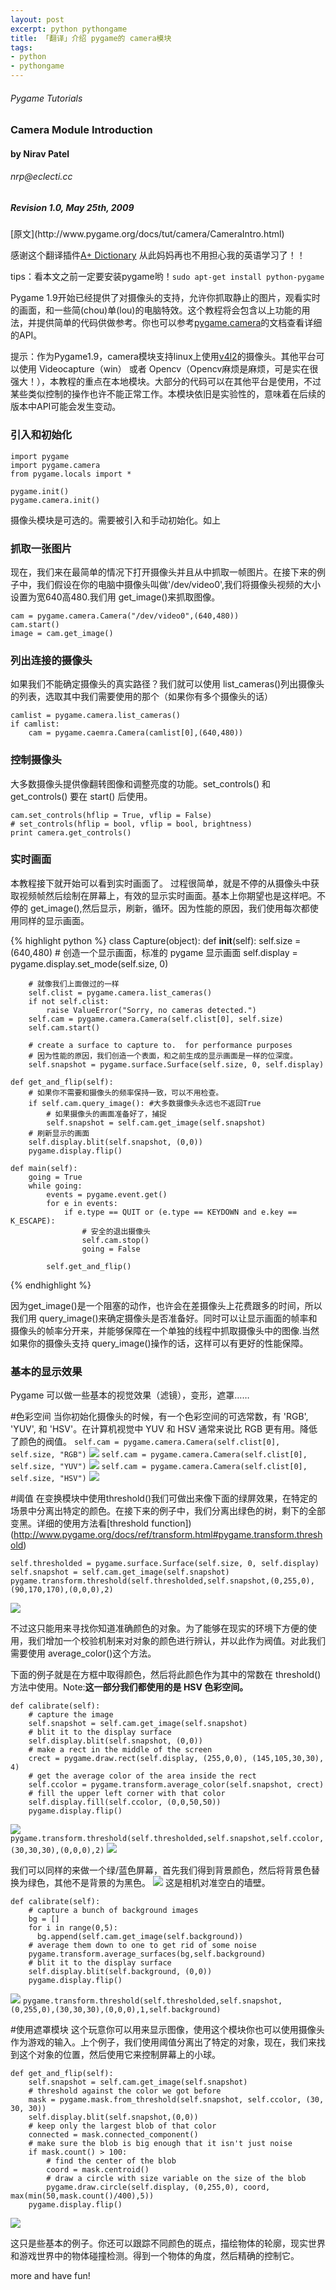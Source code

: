 ```yaml
---
layout: post
excerpt: python pythongame
title: 「翻译」介绍 pygame的 camera模块
tags:
- python
- pythongame
---
```

<h6>Pygame Tutorials</h6>
<h3>Camera Module Introduction</h3>
<h4>by Nirav Patel</h4>
<h6>nrp@eclecti.cc</h6>
<h5>Revision 1.0, May 25th, 2009</h5>
[原文](http://www.pygame.org/docs/tut/camera/CameraIntro.html)

感谢这个翻译插件[A+ Dictionary](https://chrome.google.com/webstore/detail/a%20-dictionary/nbdnlnijofenjgknplpelkpmhikpangb) 从此妈妈再也不用担心我的英语学习了！！

tips：看本文之前一定要安装pygame哟！`sudo apt-get install python-pygame`


Pygame 1.9开始已经提供了对摄像头的支持，允许你抓取静止的图片，观看实时的画面，和一些简(chou)单(lou)的电脑特效。这个教程将会包含以上功能的用法，并提供简单的代码供做参考。你也可以参考[pygame.camera](http://www.pygame.org/docs/ref/camera.html)的文档查看详细的API。

提示：作为Pygame1.9，camera模块支持linux上使用[v4l2](https://www.google.com.hk/search?&q=v4l2+)的摄像头。其他平台可以使用 Videocapture（win） 或者 Opencv（Opencv麻烦是麻烦，可是实在很强大！），本教程的重点在本地模块。大部分的代码可以在其他平台是使用，不过某些类似控制的操作也许不能正常工作。本模块依旧是实验性的，意味着在后续的版本中API可能会发生变动。

<h3>引入和初始化</h3>

    import pygame
    import pygame.camera
    from pygame.locals import *

    pygame.init()
    pygame.camera.init()

摄像头模块是可选的。需要被引入和手动初始化。如上

<h3>抓取一张图片</h3>

现在，我们来在最简单的情况下打开摄像头并且从中抓取一帧图片。在接下来的例子中，我们假设在你的电脑中摄像头叫做'/dev/video0',我们将摄像头视频的大小设置为宽640高480.我们用 get_image()来抓取图像。

    cam = pygame.camera.Camera("/dev/video0",(640,480))
    cam.start()
    image = cam.get_image()

<h3>列出连接的摄像头</h3>
如果我们不能确定摄像头的真实路径？我们就可以使用 list_cameras()列出摄像头的列表，选取其中我们需要使用的那个（如果你有多个摄像头的话）

    camlist = pygame.camera.list_cameras()
    if camlist:
        cam = pygame.caemra.Camera(camlist[0],(640,480))

<h3>控制摄像头</h3>
大多数摄像头提供像翻转图像和调整亮度的功能。set_controls() 和 get_controls() 要在 start() 后使用。

    cam.set_controls(hflip = True, vflip = False)
    # set_controls(hflip = bool, vflip = bool, brightness)
    print camera.get_controls()

<h3>实时画面</h3>
本教程接下就开始可以看到实时画面了。
过程很简单，就是不停的从摄像头中获取视频帧然后绘制在屏幕上，有效的显示实时画面。基本上你期望也是这样吧。不停的 get_image(),然后显示，刷新，循环。因为性能的原因，我们使用每次都使用同样的显示画面。

{% highlight python %}
class Capture(object):
    def __init__(self):
        self.size = (640,480)
        # 创造一个显示画面，标准的 pygame 显示画面
        self.display = pygame.display.set_mode(self.size, 0)
        
        # 就像我们上面做过的一样
        self.clist = pygame.camera.list_cameras()
        if not self.clist:
            raise ValueError("Sorry, no cameras detected.")
        self.cam = pygame.camera.Camera(self.clist[0], self.size)
        self.cam.start()

        # create a surface to capture to.  for performance purposes
        # 因为性能的原因，我们创造一个表面，和之前生成的显示画面是一样的位深度。
        self.snapshot = pygame.surface.Surface(self.size, 0, self.display)

    def get_and_flip(self):
        # 如果你不需要和摄像头的频率保持一致，可以不用检查。 
        if self.cam.query_image(): #大多数摄像头永远也不返回True
            # 如果摄像头的画面准备好了，捕捉
            self.snapshot = self.cam.get_image(self.snapshot)
        # 刷新显示的画面
        self.display.blit(self.snapshot, (0,0))
        pygame.display.flip()

    def main(self):
        going = True
        while going:
            events = pygame.event.get()
            for e in events:
                if e.type == QUIT or (e.type == KEYDOWN and e.key == K_ESCAPE):
                    # 安全的退出摄像头
                    self.cam.stop()
                    going = False

            self.get_and_flip()
{% endhighlight %}

因为get_image()是一个阻塞的动作，也许会在差摄像头上花费跟多的时间，所以我们用 query_image()来确定摄像头是否准备好。同时可以让显示画面的帧率和摄像头的帧率分开来，并能够保障在一个单独的线程中抓取摄像头中的图像.当然如果你的摄像头支持 query_image()操作的话，这样可以有更好的性能保障。

<h3>基本的显示效果</h3>
Pygame 可以做一些基本的视觉效果（滤镜），变形，遮罩……

#色彩空间
当你初始化摄像头的时候，有一个色彩空间的可选常数，有 'RGB', 'YUV', 和 'HSV'。在计算机视觉中 YUV 和 HSV 通常来说比 RGB 更有用。降低了颜色的阀值。
`self.cam = pygame.camera.Camera(self.clist[0], self.size, "RGB")`
![](http://www.pygame.org/docs/tut/camera/rgb.jpg)
`self.cam = pygame.camera.Camera(self.clist[0], self.size, "YUV")`
![](http://www.pygame.org/docs/tut/camera/yuv.jpg)
`self.cam = pygame.camera.Camera(self.clist[0], self.size, "HSV")`
![](http://www.pygame.org/docs/tut/camera/hsv.jpg)


#阈值
在变换模块中使用threshold()我们可做出来像下面的绿屏效果，在特定的场景中分离出特定的颜色。在接下来的例子中，我们分离出绿色的树，剩下的全部变黑。详细的使用方法看[threshold function])(http://www.pygame.org/docs/ref/transform.html#pygame.transform.threshold)

    self.thresholded = pygame.surface.Surface(self.size, 0, self.display)
    self.snapshot = self.cam.get_image(self.snapshot)
    pygame.transform.threshold(self.thresholded,self.snapshot,(0,255,0),(90,170,170),(0,0,0),2)
![](http://www.pygame.org/docs/tut/camera/thresholded.jpg)

不过这只能用来寻找你知道准确颜色的对象。为了能够在现实的环境下方便的使用，我们增加一个校验机制来对对象的颜色进行辨认，并以此作为阀值。对此我们需要使用 average_color()这个方法。

下面的例子就是在方框中取得颜色，然后将此颜色作为其中的常数在 threshold()方法中使用。Note:<b>这一部分我们都使用的是 HSV 色彩空间。</b>

    def calibrate(self):
        # capture the image
        self.snapshot = self.cam.get_image(self.snapshot)
        # blit it to the display surface
        self.display.blit(self.snapshot, (0,0))
        # make a rect in the middle of the screen
        crect = pygame.draw.rect(self.display, (255,0,0), (145,105,30,30), 4)
        # get the average color of the area inside the rect
        self.ccolor = pygame.transform.average_color(self.snapshot, crect)
        # fill the upper left corner with that color
        self.display.fill(self.ccolor, (0,0,50,50))
        pygame.display.flip()

![](http://www.pygame.org/docs/tut/camera/average.jpg)
`pygame.transform.threshold(self.thresholded,self.snapshot,self.ccolor,(30,30,30),(0,0,0),2)`
![](http://www.pygame.org/docs/tut/camera/thresh.jpg)

我们可以同样的来做一个绿/蓝色屏幕，首先我们得到背景颜色，然后将背景色替换为绿色，其他不是背景的为黑色。
![](http://www.pygame.org/docs/tut/camera/background.jpg)
这是相机对准空白的墙壁。

    def calibrate(self):
        # capture a bunch of background images
        bg = []
        for i in range(0,5):
          bg.append(self.cam.get_image(self.background))
        # average them down to one to get rid of some noise
        pygame.transform.average_surfaces(bg,self.background)
        # blit it to the display surface
        self.display.blit(self.background, (0,0))
        pygame.display.flip()

![](http://www.pygame.org/docs/tut/camera/green.jpg)
`pygame.transform.threshold(self.thresholded,self.snapshot,(0,255,0),(30,30,30),(0,0,0),1,self.background)`

#使用遮罩模块
这个玩意你可以用来显示图像，使用这个模块你也可以使用摄像头作为游戏的输入。上个例子，我们使用阈值分离出了特定的对象，现在，我们来找到这个对象的位置，然后使用它来控制屏幕上的小球。

    def get_and_flip(self):
        self.snapshot = self.cam.get_image(self.snapshot)
        # threshold against the color we got before
        mask = pygame.mask.from_threshold(self.snapshot, self.ccolor, (30, 30, 30))
        self.display.blit(self.snapshot,(0,0))
        # keep only the largest blob of that color
        connected = mask.connected_component()
        # make sure the blob is big enough that it isn't just noise
        if mask.count() > 100:
            # find the center of the blob
            coord = mask.centroid()
            # draw a circle with size variable on the size of the blob
            pygame.draw.circle(self.display, (0,255,0), coord, max(min(50,mask.count()/400),5))
        pygame.display.flip()

![](http://www.pygame.org/docs/tut/camera/mask.jpg)

这只是些基本的例子。你还可以跟踪不同颜色的斑点，描绘物体的轮廓，现实世界和游戏世界中的物体碰撞检测。得到一个物体的角度，然后精确的控制它。

more and have fun!



